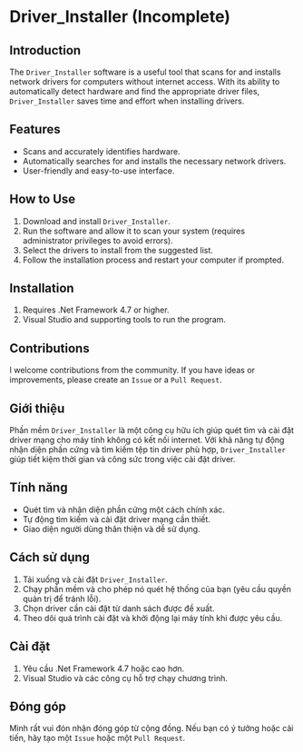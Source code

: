 # Driver_Installer (Incomplete)

## Introduction
The `Driver_Installer` software is a useful tool that scans for and installs network drivers for computers without internet access. With its ability to automatically detect hardware and find the appropriate driver files, `Driver_Installer` saves time and effort when installing drivers.

## Features
- Scans and accurately identifies hardware.
- Automatically searches for and installs the necessary network drivers.
- User-friendly and easy-to-use interface.

## How to Use
1. Download and install `Driver_Installer`.
2. Run the software and allow it to scan your system (requires administrator privileges to avoid errors).
3. Select the drivers to install from the suggested list.
4. Follow the installation process and restart your computer if prompted.

## Installation
1. Requires .Net Framework 4.7 or higher.
2. Visual Studio and supporting tools to run the program.

## Contributions
I welcome contributions from the community. If you have ideas or improvements, please create an `Issue` or a `Pull Request`.


## Giới thiệu
Phần mềm `Driver_Installer` là một công cụ hữu ích giúp quét tìm và cài đặt driver mạng cho máy tính không có kết nối internet. Với khả năng tự động nhận diện phần cứng và tìm kiếm tệp tin driver phù hợp, `Driver_Installer` giúp tiết kiệm thời gian và công sức trong việc cài đặt driver.

## Tính năng
- Quét tìm và nhận diện phần cứng một cách chính xác.
- Tự động tìm kiếm và cài đặt driver mạng cần thiết.
- Giao diện người dùng thân thiện và dễ sử dụng.

## Cách sử dụng
1. Tải xuống và cài đặt `Driver_Installer`.
2. Chạy phần mềm và cho phép nó quét hệ thống của bạn (yêu cầu quyền quản trị để tránh lỗi).
3. Chọn driver cần cài đặt từ danh sách được đề xuất.
4. Theo dõi quá trình cài đặt và khởi động lại máy tính khi được yêu cầu.

## Cài đặt
1. Yêu cầu .Net Framework 4.7 hoặc cao hơn.
2. Visual Studio và các công cụ hỗ trợ chạy chương trình.

## Đóng góp
Mình rất vui đón nhận đóng góp từ cộng đồng. Nếu bạn có ý tưởng hoặc cải tiến, hãy tạo một `Issue` hoặc một `Pull Request`.
